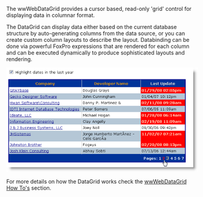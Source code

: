 ﻿The wwWebDataGrid provides a cursor based, read-only 'grid' control for displaying data in columnar format.

The DataGrid can display data either based on the current database structure by auto-generating columns from the data source, or you can create custom column layouts to describe the layout. Databinding can be done via powerful FoxPro expressions that are rendered for each column and can be executed dynamically to produce sophisticated layouts and rendering.

![](IMAGES%2FWebControls%2FControls%2FwwWebDataGrid.png)

For more details on how the DataGrid works check the [wwWebDataGrid How To's](vfps://Topic/_1NR0EY667) section.